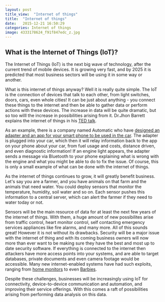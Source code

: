 ```yaml
---
layout: post
title_view:  "Internet of things"
title:  "Internet of things"
date:   2015-12-21 16:50:29
categories: Internet of things
image: 4333178624_f91f847edc_z.jpg
---
```

<Title> The Internet Of Things </title>

<h2> What is the Internet of Things (IoT)? </h2>

The Internet of Things (IoT) is the next big wave of technology, after the current trend of mobile devices.
It is growing very fast, and by 2025 it is predicted that most business sectors will be using it in some way or another.

What is this internet of things anyway?
Well it is really quite simple. The IoT is the connection of devices that talk to each other, from light switches, doors,  cars, even whole cities!
It can be just about anything - you connect these things to the internet and then be able to gather data or perform actions with these devices.
The increase in data will be quite dramatic, but so too willl the increase in possibilities arising from it.
Dr.Jhon Barrett explains the internet of things in his [TED talk](https://youtu.be/QaTIt1C5R-M).

As an example, there is a company named Automatic who have [designed an adapter and an app for your smart phone to be used in the car](https://www.automatic.com/home/).
The adapter is plugged into your car, which then it will relay information back to the app on your phone about your car, from fuel usage and costs, distance driven, and even diagnostic information!
If an engine light appears, the adapter sends a message via Bluetooth to your phone explaining what is wrong with the engine and what you might be able to do to fix the issue.
Of course, this is only a small example of what can be done with the internet of things.

As the internet of things continues to grow, it will greatly benefit business.
Let's say you are a farmer, and you have animals on that farm and the animals that need water.
You could deploy sensors that monitor the temperature, humidity, soil water and so on.
Each sensor pushes this information to a central server, which can alert the farmer if they need to water today or not.

Sensors will be the main resource of data for at least the next few years of the internet of things.
With them, a huge amount of new possibilites arise from traffic control, heart monitor control, self contacting emergency services appliances like fire alarms, and many more.
All of this sounds great! However it is not without its drawbacks.
Security will be a major issue with the internet of thing and with its coming business owners will now more than ever want to be making sure they have the best and most up to date security software.
If everything is connected to the internet then attackers have more access points into your systems, and are able to target databases, private documents and even camera footage would be accessible. 
Many new internet-enabled systems have had such exploits, ranging from [home monitors](http://www.computerworld.com/article/2476599/cybercrime-hacking/black-hat-nest-thermostat-turned-into-a-smart-spy-in-15-seconds.html) to even [Barbies](http://www.huffingtonpost.com.au/entry/hello-barbie-security-concerns_565c4921e4b072e9d1c24d22?section=australia).

Despite these challenges, businesses will be increasingly using IoT for connectivity, device-to-device communication and automation, and improving their service offerings.
With this comes a raft of possibilities arising from performing data analysis on this data.
